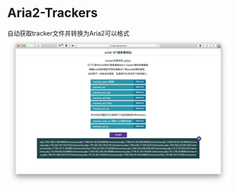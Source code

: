 # Aria2-Trackers
自动获取tracker文件并转换为Aria2可以格式
![示例图片加载失败](https://raw.githubusercontent.com/SuperNG6/pic/master/pic/Xnip2019-05-12_11-14-17.png)
